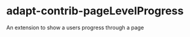 adapt-contrib-pageLevelProgress
===============================

An extension to show a users progress through a page
